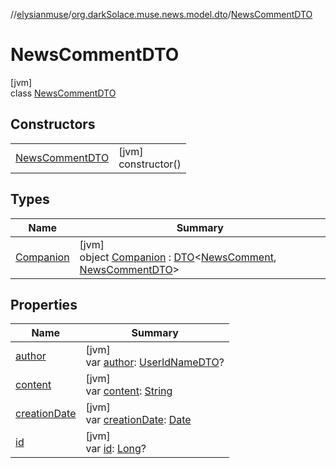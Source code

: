 //[elysianmuse](../../../index.md)/[org.darkSolace.muse.news.model.dto](../index.md)/[NewsCommentDTO](index.md)

# NewsCommentDTO

[jvm]\
class [NewsCommentDTO](index.md)

## Constructors

| | |
|---|---|
| [NewsCommentDTO](-news-comment-d-t-o.md) | [jvm]<br>constructor() |

## Types

| Name | Summary |
|---|---|
| [Companion](-companion/index.md) | [jvm]<br>object [Companion](-companion/index.md) : [DTO](../../org.darkSolace.muse/-d-t-o/index.md)&lt;[NewsComment](../../org.darkSolace.muse.news.model/-news-comment/index.md), [NewsCommentDTO](index.md)&gt; |

## Properties

| Name | Summary |
|---|---|
| [author](author.md) | [jvm]<br>var [author](author.md): [UserIdNameDTO](../../org.darkSolace.muse.user.model.dto/-user-id-name-d-t-o/index.md)? |
| [content](content.md) | [jvm]<br>var [content](content.md): [String](https://kotlinlang.org/api/latest/jvm/stdlib/kotlin/-string/index.html) |
| [creationDate](creation-date.md) | [jvm]<br>var [creationDate](creation-date.md): [Date](https://docs.oracle.com/javase/8/docs/api/java/util/Date.html) |
| [id](id.md) | [jvm]<br>var [id](id.md): [Long](https://kotlinlang.org/api/latest/jvm/stdlib/kotlin/-long/index.html)? |

